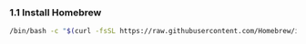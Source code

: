 ### 1.1 Install Homebrew

```bash
/bin/bash -c "$(curl -fsSL https://raw.githubusercontent.com/Homebrew/install/HEAD/install.sh)"
```
